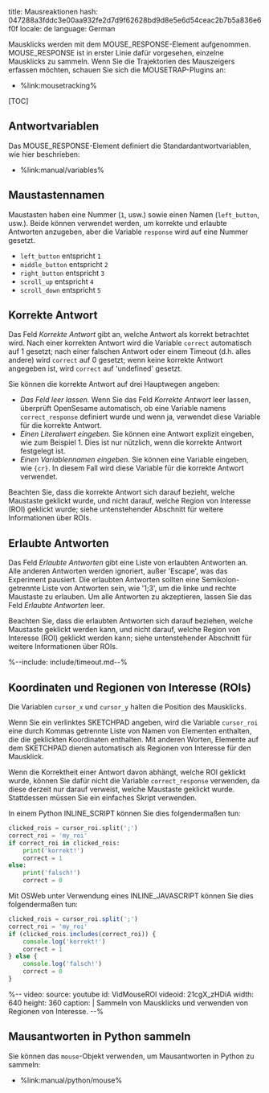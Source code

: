 title: Mausreaktionen
hash: 047288a3fddc3e00aa932fe2d7d9f62628bd9d8e5e6d54ceac2b7b5a836e6f0f
locale: de
language: German

Mausklicks werden mit dem MOUSE_RESPONSE-Element aufgenommen. MOUSE_RESPONSE ist in erster Linie dafür vorgesehen, einzelne Mausklicks zu sammeln. Wenn Sie die Trajektorien des Mauszeigers erfassen möchten, schauen Sie sich die MOUSETRAP-Plugins an:

- %link:mousetracking%

[TOC]

## Antwortvariablen

Das MOUSE_RESPONSE-Element definiert die Standardantwortvariablen, wie hier beschrieben:

- %link:manual/variables%

## Maustastennamen

Maustasten haben eine Nummer (`1`, usw.) sowie einen Namen (`left_button`, usw.). Beide können verwendet werden, um korrekte und erlaubte Antworten anzugeben, aber die Variable `response` wird auf eine Nummer gesetzt.

- `left_button` entspricht `1`
- `middle_button` entspricht `2`
- `right_button` entspricht `3`
- `scroll_up` entspricht `4`
- `scroll_down` entspricht `5`

## Korrekte Antwort

Das Feld *Korrekte Antwort* gibt an, welche Antwort als korrekt betrachtet wird. Nach einer korrekten Antwort wird die Variable `correct` automatisch auf 1 gesetzt; nach einer falschen Antwort oder einem Timeout (d.h. alles andere) wird `correct` auf 0 gesetzt; wenn keine korrekte Antwort angegeben ist, wird `correct` auf 'undefined' gesetzt.

Sie können die korrekte Antwort auf drei Hauptwegen angeben:

- *Das Feld leer lassen.* Wenn Sie das Feld *Korrekte Antwort* leer lassen, überprüft OpenSesame automatisch, ob eine Variable namens `correct_response` definiert wurde und wenn ja, verwendet diese Variable für die korrekte Antwort.
- *Einen Literalwert eingeben.* Sie können eine Antwort explizit eingeben, wie zum Beispiel 1. Dies ist nur nützlich, wenn die korrekte Antwort festgelegt ist.
- *Einen Variablennamen eingeben.* Sie können eine Variable eingeben, wie `{cr}`. In diesem Fall wird diese Variable für die korrekte Antwort verwendet.

Beachten Sie, dass die korrekte Antwort sich darauf bezieht, welche Maustaste geklickt wurde, und nicht darauf, welche Region von Interesse (ROI) geklickt wurde; siehe untenstehender Abschnitt für weitere Informationen über ROIs.

## Erlaubte Antworten

Das Feld *Erlaubte Antworten* gibt eine Liste von erlaubten Antworten an. Alle anderen Antworten werden ignoriert, außer 'Escape', was das Experiment pausiert. Die erlaubten Antworten sollten eine Semikolon-getrennte Liste von Antworten sein, wie '1;3', um die linke und rechte Maustaste zu erlauben. Um alle Antworten zu akzeptieren, lassen Sie das Feld *Erlaubte Antworten* leer.

Beachten Sie, dass die erlaubten Antworten sich darauf beziehen, welche Maustaste geklickt werden kann, und nicht darauf, welche Region von Interesse (ROI) geklickt werden kann; siehe untenstehender Abschnitt für weitere Informationen über ROIs.

%--include: include/timeout.md--%</notranslate>

## Koordinaten und Regionen von Interesse (ROIs)

Die Variablen `cursor_x` und `cursor_y` halten die Position des Mausklicks.

Wenn Sie ein verlinktes SKETCHPAD angeben, wird die Variable `cursor_roi` eine durch Kommas getrennte Liste von Namen von Elementen enthalten, die die geklickten Koordinaten enthalten. Mit anderen Worten, Elemente auf dem SKETCHPAD dienen automatisch als Regionen von Interesse für den Mausklick.

Wenn die Korrektheit einer Antwort davon abhängt, welche ROI geklickt wurde, können Sie dafür nicht die Variable `correct_response` verwenden, da diese derzeit nur darauf verweist, welche Maustaste geklickt wurde. Stattdessen müssen Sie ein einfaches Skript verwenden.

In einem Python INLINE_SCRIPT können Sie dies folgendermaßen tun:

```python
clicked_rois = cursor_roi.split(';')
correct_roi = 'my_roi'
if correct_roi in clicked_rois:
    print('korrekt!')
    correct = 1
else:
    print('falsch!')
    correct = 0
```

Mit OSWeb unter Verwendung eines INLINE_JAVASCRIPT können Sie dies folgendermaßen tun:

```js
clicked_rois = cursor_roi.split(';')
correct_roi = 'my_roi'
if (clicked_rois.includes(correct_roi)) {
    console.log('korrekt!')
    correct = 1
} else {
    console.log('falsch!')
    correct = 0
}
```

%--
video:
 source: youtube
 id: VidMouseROI
 videoid: 21cgX_zHDiA
 width: 640
 height: 360
 caption: |
  Sammeln von Mausklicks und verwenden von Regionen von Interesse.
--%

## Mausantworten in Python sammeln

Sie können das `mouse`-Objekt verwenden, um Mausantworten in Python zu sammeln:

- %link:manual/python/mouse%